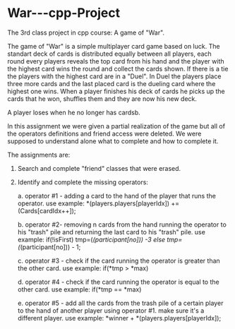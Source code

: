 # War---cpp-Project
The 3rd class project in cpp course: A game of "War".

The game of "War" is a simple multiplayer card game based on luck.
The standart deck of cards is distributed equally between all players, each round every players reveals the top card from his hand and the player with the highest card wins the round and collect the cards shown. 
If there is a tie the players with the highest card are in a "Duel".
In Duel the players place three more cards and the last placed card is the dueling card where the highest one wins.
When a player finishes his deck of cards he picks up the cards that he won, shuffles them and they are now his new deck.

A player loses when he no longer has cardsb.

In this assignment we were given a partial realization of the game but all of the operators definitions and friend access were deleted.
We were supposed to understand alone what to complete and how to complete it.

The assignments are:
1. Search and complete "friend" classes that were erased.
2. Identify and complete the missing operators:

    a. operator #1 - adding a card to the hand of the player that runs the operator.
                    use example: *(players.players[playerIdx]) += (Cards[cardIdx++]);
   
    b. operator #2- removing n cards from the hand running the operator to his "trash" pile and returning the last card to his "trash" pile.
                    use example: if(!isFirst)
                                    tmp=(*(participant[no])) -3
                                 else
                                    tmp=(*(participant[no])) - 1;
                    
    c. operator #3 - check if the card running the operator is greater than the other card.
                    use example:  if(*tmp > *max)

    d. operator #4 - check if the card running the operator is equal to the other card.
                    use example:  if(*tmp == *max)

   e. operator #5 - add all the cards from the trash pile of a certain player to the hand of another player using operator #1. make sure it's a different player.
                    use example:  *winner + *(players.players[playerIdx]);
    
